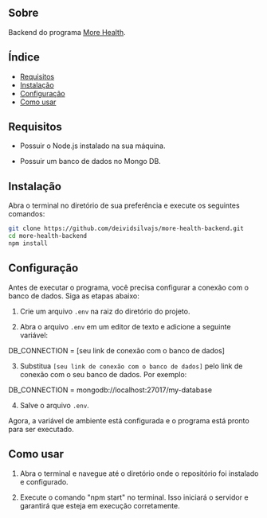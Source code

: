 ## Sobre

Backend do programa [More Health](https://github.com/deividsilvajs/more-health).

## Índice

- [Requisitos](#requisitos)
- [Instalação](#instalação)
- [Configuração](#configuração)
- [Como usar](#como-usar)

## Requisitos

- Possuir o Node.js instalado na sua máquina.

- Possuir um banco de dados no Mongo DB.

## Instalação

Abra o terminal no diretório de sua preferência e execute os seguintes comandos:

```bash
git clone https://github.com/deividsilvajs/more-health-backend.git
cd more-health-backend
npm install
```

## Configuração

Antes de executar o programa, você precisa configurar a conexão com o banco de dados. Siga as etapas abaixo:

1. Crie um arquivo `.env` na raiz do diretório do projeto.

2. Abra o arquivo `.env` em um editor de texto e adicione a seguinte variável:

DB_CONNECTION = [seu link de conexão com o banco de dados]  

3. Substitua `[seu link de conexão com o banco de dados]` pelo link de conexão com o seu banco de dados. Por exemplo:

DB_CONNECTION = mongodb://localhost:27017/my-database

4. Salve o arquivo `.env`.

Agora, a variável de ambiente está configurada e o programa está pronto para ser executado.

## Como usar

1. Abra o terminal e navegue até o diretório onde o repositório foi instalado e configurado.

2. Execute o comando "npm start" no terminal. Isso iniciará o servidor e garantirá que esteja em execução corretamente.